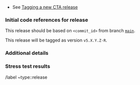 * See [Tagging a new CTA release](https://eoscta.docs.cern.ch/cta/tag_cta/)

<!-- To obtain the commit id, first update the Release Notes with the version number of the next release and commit to master. -->

### Initial code references for release

This release should be based on `<commit_id>` from branch [`main`](https://gitlab.cern.ch/cta/CTA/-/tree/main).

This release will be tagged as version `v5.X.Y.Z-R`.

### Additional details

<!-- Should this release be used in production straight away? Normally, NO, it should be deployed and tested on PPS first. -->

<!-- Does this release require a schema upgrade? (Specify the schema version). -->

<!-- Add additional notes for deployment of this version, *e.g.* if new tables need to be populated. -->

<!-- Add additional notes if this version is part of a longer-term development/testing effort, *e.g.* tagged on a specific branch to fix an urgent production bug -->

### Stress test results

<!-- Add stress test screenshots for the commit_id referenced above. If everything goes well for the stress test, create the Deployment ticket in the Operations repo. Otherwise, iterate in the comments to solve any problems. -->

/label ~type::release
